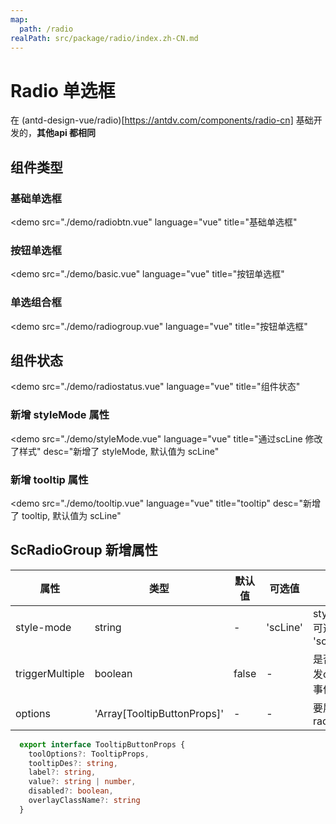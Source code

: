 ```yaml
---
map:
  path: /radio
realPath: src/package/radio/index.zh-CN.md
---
```


# Radio 单选框

在 (antd-design-vue/radio)[https://antdv.com/components/radio-cn] 基础开发的，**其他api 都相同**

## 组件类型

### 基础单选框

<demo src="./demo/radiobtn.vue"
  language="vue"
  title="基础单选框"
  >
</demo>

### 按钮单选框

<demo src="./demo/basic.vue"
  language="vue"
  title="按钮单选框"
  >
</demo>

### 单选组合框

<demo src="./demo/radiogroup.vue"
  language="vue"
  title="按钮单选框"
  >
</demo>

## 组件状态

<demo src="./demo/radiostatus.vue"
  language="vue"
  title="组件状态"
  >
</demo>

### 新增 styleMode 属性

<demo src="./demo/styleMode.vue"
  language="vue"
  title="通过scLine 修改了样式"
  desc="新增了 styleMode, 默认值为 scLine"
  >
</demo>

### 新增 tooltip 属性

<demo src="./demo/tooltip.vue"
  language="vue"
  title="tooltip"
  desc="新增了 tooltip, 默认值为 scLine"
  >
</demo>

## ScRadioGroup 新增属性

| 属性 | 类型 | 默认值 | 可选值 | 说明 |
| --- | --- | --- | --- | --- |
| style-mode | string | - | 'scLine' | styleMode 可选值为 'scLine'|
| triggerMultiple | boolean | false | - | 是否多次触发change事件 |
| options | 'Array[TooltipButtonProps]' | - | - | 要展示radioGroup |

```ts
  export interface TooltipButtonProps {
    toolOptions?: TooltipProps,
    tooltipDes?: string,
    label?: string,
    value?: string | number,
    disabled?: boolean,
    overlayClassName?: string
  }
```
